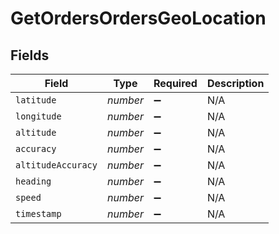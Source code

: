# GetOrdersOrdersGeoLocation


## Fields

| Field              | Type               | Required           | Description        |
| ------------------ | ------------------ | ------------------ | ------------------ |
| `latitude`         | *number*           | :heavy_minus_sign: | N/A                |
| `longitude`        | *number*           | :heavy_minus_sign: | N/A                |
| `altitude`         | *number*           | :heavy_minus_sign: | N/A                |
| `accuracy`         | *number*           | :heavy_minus_sign: | N/A                |
| `altitudeAccuracy` | *number*           | :heavy_minus_sign: | N/A                |
| `heading`          | *number*           | :heavy_minus_sign: | N/A                |
| `speed`            | *number*           | :heavy_minus_sign: | N/A                |
| `timestamp`        | *number*           | :heavy_minus_sign: | N/A                |